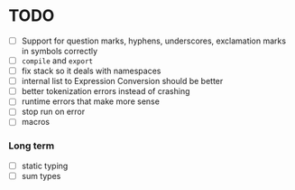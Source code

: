 # TODO

- [ ] Support for question marks, hyphens, underscores, exclamation marks in symbols correctly
- [ ] `compile` and `export`
- [ ] fix stack so it deals with namespaces
- [ ] internal list to Expression Conversion should be better
- [ ] better tokenization errors instead of crashing
- [ ] runtime errors that make more sense
- [ ] stop run on error
- [ ] macros

### Long term 
- [ ] static typing 
- [ ] sum types
